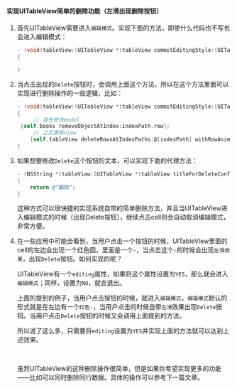 #### 实现UITableView简单的删除功能（左滑出现删除按钮）

1. 首先UITableView需要进入`编辑模式`。实现下面的方法，即使什么代码也不写也会进入编辑模式：
   
   ``` objective-c
   - (void)tableView:(UITableView *)tableView commitEditingStyle:(UITableViewCellEditingStyle)editingStyle forRowAtIndexPath:(NSIndexPath *)indexPath
   {
   
   }
   ```
   
2. 当点击出现的`Delete`按钮时，会调用上面这个方法，所以在这个方法里面可以实现进行删除操作的一些逻辑，比如：
   
   ``` objective-c
   - (void)tableView:(UITableView *)tableView commitEditingStyle:(UITableViewCellEditingStyle)editingStyle forRowAtIndexPath:(NSIndexPath *)indexPath
   {
     	// 首先修改model
   	[self.books removeObjectAtIndex:indexPath.row];
     	// 之后更新view
       [self.tableView deleteRowsAtIndexPaths:@[indexPath] withRowAnimation:UITableViewRowAnimationAutomatic];
   }
   ```
   
3. 如果想要修改`Delete`这个按钮的文本，可以实现下面的代理方法：
   
   ``` objective-c
   - (NSString *)tableView:(UITableView *)tableView titleForDeleteConfirmationButtonForRowAtIndexPath:(NSIndexPath *)indexPath
   {
       return @"删除";
   }
   
   ```
   
   这种方式可以很快捷的实现系统自带的简单删除方法，并且当UITableView进入编辑模式的时候（出现Delete按钮），继续点击cell则会自动取消编辑模式，非常方便。
   
4. 在一些应用中可能会看到，当用户点击一个按钮的时候，UITableView里面的cell的左边会出现一个红色圆，里面是一个`-`，当点击这个`-`的时候会出现`左滑效果`，出现`Delete`按钮。如何实现的呢？
   
   UITableView有一个`editing`属性，如果将这个属性设置为`YES`，那么就会进入`编辑模式`；同样，设置为`NO`，就会退出。
   
   上面的提到的例子，当用户点击按钮的时候，就进入`编辑模式`，`编辑模式`默认的形式就是在左边有一个`红色-`，当用户点击的时候自带`左滑`效果出现`Delete`按钮。当用户点击`Delete`按钮的时候又会调用上面提到的方法。
   
   所以说了这么多，只需要将`editing`设置为`YES`并实现上面的方法就可以达到上述效果。
   
   ​
   
   虽然UITableView的这种删除操作很简单，但是如果你希望实现更多的功能——比如可以同时删除同行数据。具体的操作可以参考下一篇文章。